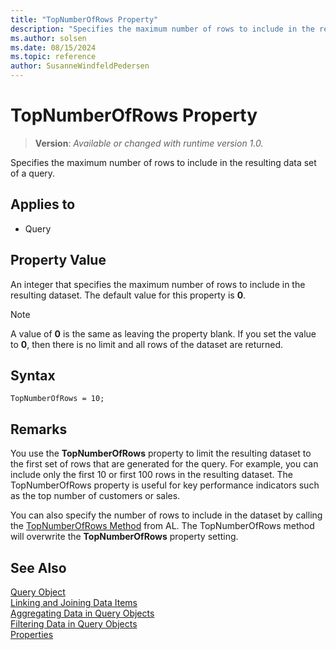 ```yaml
---
title: "TopNumberOfRows Property"
description: "Specifies the maximum number of rows to include in the resulting data set of a query."
ms.author: solsen
ms.date: 08/15/2024
ms.topic: reference
author: SusanneWindfeldPedersen
---
```

[//]: # (START>DO_NOT_EDIT)
[//]: # (IMPORTANT:Do not edit any of the content between here and the END>DO_NOT_EDIT.)
[//]: # (Any modifications should be made in the .xml files in the ModernDev repo.)
# TopNumberOfRows Property
> **Version**: _Available or changed with runtime version 1.0._

Specifies the maximum number of rows to include in the resulting data set of a query.

## Applies to
-   Query

[//]: # (IMPORTANT: END>DO_NOT_EDIT)


## Property Value  

An integer that specifies the maximum number of rows to include in the resulting dataset. The default value for this property is **0**.
  
> [!NOTE]  
> A value of **0** is the same as leaving the property blank. If you set the value to **0**, then there is no limit and all rows of the dataset are returned.  
 
## Syntax

```AL
TopNumberOfRows = 10;
```

## Remarks

You use the **TopNumberOfRows** property to limit the resulting dataset to the first set of rows that are generated for the query. For example, you can include only the first 10 or first 100 rows in the resulting dataset. The TopNumberOfRows property is useful for key performance indicators such as the top number of customers or sales.  
  
You can also specify the number of rows to include in the dataset by calling the [TopNumberOfRows Method](../methods-auto/query/queryinstance-TopNumberOfRows-method.md) from AL. The TopNumberOfRows method will overwrite the **TopNumberOfRows** property setting.  
  
## See Also

[Query Object](../devenv-query-object.md)  
[Linking and Joining Data Items](../devenv-query-links-joins.md)  
[Aggregating Data in Query Objects](../devenv-query-totals-grouping.md)  
[Filtering Data in Query Objects](../devenv-query-filters.md)  
[Properties](devenv-properties.md)
